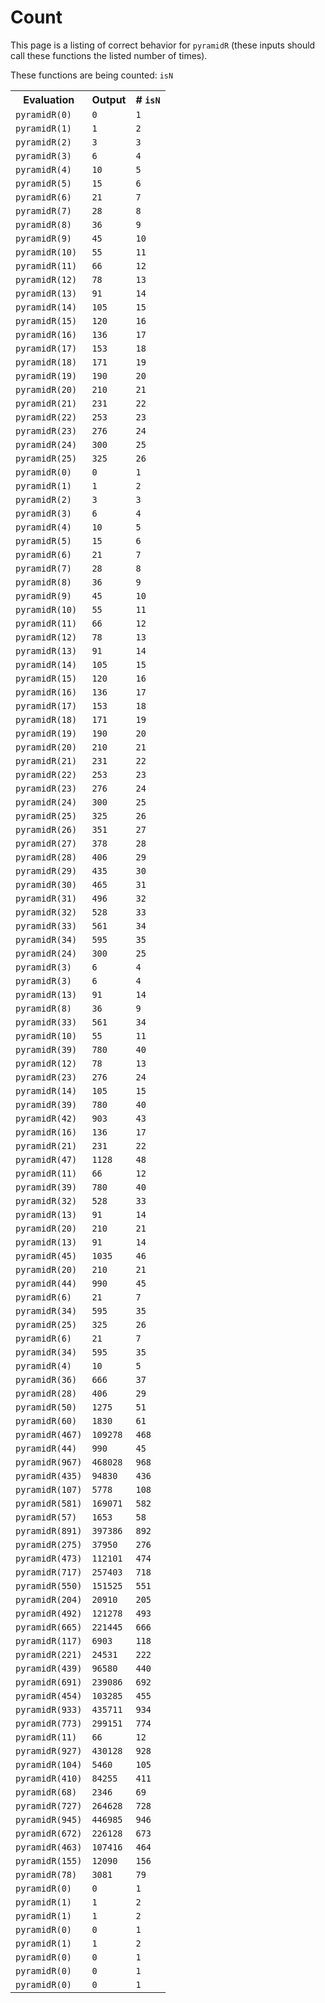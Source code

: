 
# Count

This page is a listing of correct behavior for `pyramidR` (these inputs should call these functions the listed number of times).


These functions are being counted: `isN`

<table><tr><th>Evaluation</th><th>Output</th><th># <code>isN</code></th></tr><tr><td><code>pyramidR(0)</code></td><td><code>0</code></td><td><code>1</code></td></tr><tr><td><code>pyramidR(1)</code></td><td><code>1</code></td><td><code>2</code></td></tr><tr><td><code>pyramidR(2)</code></td><td><code>3</code></td><td><code>3</code></td></tr><tr><td><code>pyramidR(3)</code></td><td><code>6</code></td><td><code>4</code></td></tr><tr><td><code>pyramidR(4)</code></td><td><code>10</code></td><td><code>5</code></td></tr><tr><td><code>pyramidR(5)</code></td><td><code>15</code></td><td><code>6</code></td></tr><tr><td><code>pyramidR(6)</code></td><td><code>21</code></td><td><code>7</code></td></tr><tr><td><code>pyramidR(7)</code></td><td><code>28</code></td><td><code>8</code></td></tr><tr><td><code>pyramidR(8)</code></td><td><code>36</code></td><td><code>9</code></td></tr><tr><td><code>pyramidR(9)</code></td><td><code>45</code></td><td><code>10</code></td></tr><tr><td><code>pyramidR(10)</code></td><td><code>55</code></td><td><code>11</code></td></tr><tr><td><code>pyramidR(11)</code></td><td><code>66</code></td><td><code>12</code></td></tr><tr><td><code>pyramidR(12)</code></td><td><code>78</code></td><td><code>13</code></td></tr><tr><td><code>pyramidR(13)</code></td><td><code>91</code></td><td><code>14</code></td></tr><tr><td><code>pyramidR(14)</code></td><td><code>105</code></td><td><code>15</code></td></tr><tr><td><code>pyramidR(15)</code></td><td><code>120</code></td><td><code>16</code></td></tr><tr><td><code>pyramidR(16)</code></td><td><code>136</code></td><td><code>17</code></td></tr><tr><td><code>pyramidR(17)</code></td><td><code>153</code></td><td><code>18</code></td></tr><tr><td><code>pyramidR(18)</code></td><td><code>171</code></td><td><code>19</code></td></tr><tr><td><code>pyramidR(19)</code></td><td><code>190</code></td><td><code>20</code></td></tr><tr><td><code>pyramidR(20)</code></td><td><code>210</code></td><td><code>21</code></td></tr><tr><td><code>pyramidR(21)</code></td><td><code>231</code></td><td><code>22</code></td></tr><tr><td><code>pyramidR(22)</code></td><td><code>253</code></td><td><code>23</code></td></tr><tr><td><code>pyramidR(23)</code></td><td><code>276</code></td><td><code>24</code></td></tr><tr><td><code>pyramidR(24)</code></td><td><code>300</code></td><td><code>25</code></td></tr><tr><td><code>pyramidR(25)</code></td><td><code>325</code></td><td><code>26</code></td></tr><tr><td><code>pyramidR(0)</code></td><td><code>0</code></td><td><code>1</code></td></tr><tr><td><code>pyramidR(1)</code></td><td><code>1</code></td><td><code>2</code></td></tr><tr><td><code>pyramidR(2)</code></td><td><code>3</code></td><td><code>3</code></td></tr><tr><td><code>pyramidR(3)</code></td><td><code>6</code></td><td><code>4</code></td></tr><tr><td><code>pyramidR(4)</code></td><td><code>10</code></td><td><code>5</code></td></tr><tr><td><code>pyramidR(5)</code></td><td><code>15</code></td><td><code>6</code></td></tr><tr><td><code>pyramidR(6)</code></td><td><code>21</code></td><td><code>7</code></td></tr><tr><td><code>pyramidR(7)</code></td><td><code>28</code></td><td><code>8</code></td></tr><tr><td><code>pyramidR(8)</code></td><td><code>36</code></td><td><code>9</code></td></tr><tr><td><code>pyramidR(9)</code></td><td><code>45</code></td><td><code>10</code></td></tr><tr><td><code>pyramidR(10)</code></td><td><code>55</code></td><td><code>11</code></td></tr><tr><td><code>pyramidR(11)</code></td><td><code>66</code></td><td><code>12</code></td></tr><tr><td><code>pyramidR(12)</code></td><td><code>78</code></td><td><code>13</code></td></tr><tr><td><code>pyramidR(13)</code></td><td><code>91</code></td><td><code>14</code></td></tr><tr><td><code>pyramidR(14)</code></td><td><code>105</code></td><td><code>15</code></td></tr><tr><td><code>pyramidR(15)</code></td><td><code>120</code></td><td><code>16</code></td></tr><tr><td><code>pyramidR(16)</code></td><td><code>136</code></td><td><code>17</code></td></tr><tr><td><code>pyramidR(17)</code></td><td><code>153</code></td><td><code>18</code></td></tr><tr><td><code>pyramidR(18)</code></td><td><code>171</code></td><td><code>19</code></td></tr><tr><td><code>pyramidR(19)</code></td><td><code>190</code></td><td><code>20</code></td></tr><tr><td><code>pyramidR(20)</code></td><td><code>210</code></td><td><code>21</code></td></tr><tr><td><code>pyramidR(21)</code></td><td><code>231</code></td><td><code>22</code></td></tr><tr><td><code>pyramidR(22)</code></td><td><code>253</code></td><td><code>23</code></td></tr><tr><td><code>pyramidR(23)</code></td><td><code>276</code></td><td><code>24</code></td></tr><tr><td><code>pyramidR(24)</code></td><td><code>300</code></td><td><code>25</code></td></tr><tr><td><code>pyramidR(25)</code></td><td><code>325</code></td><td><code>26</code></td></tr><tr><td><code>pyramidR(26)</code></td><td><code>351</code></td><td><code>27</code></td></tr><tr><td><code>pyramidR(27)</code></td><td><code>378</code></td><td><code>28</code></td></tr><tr><td><code>pyramidR(28)</code></td><td><code>406</code></td><td><code>29</code></td></tr><tr><td><code>pyramidR(29)</code></td><td><code>435</code></td><td><code>30</code></td></tr><tr><td><code>pyramidR(30)</code></td><td><code>465</code></td><td><code>31</code></td></tr><tr><td><code>pyramidR(31)</code></td><td><code>496</code></td><td><code>32</code></td></tr><tr><td><code>pyramidR(32)</code></td><td><code>528</code></td><td><code>33</code></td></tr><tr><td><code>pyramidR(33)</code></td><td><code>561</code></td><td><code>34</code></td></tr><tr><td><code>pyramidR(34)</code></td><td><code>595</code></td><td><code>35</code></td></tr><tr><td><code>pyramidR(24)</code></td><td><code>300</code></td><td><code>25</code></td></tr><tr><td><code>pyramidR(3)</code></td><td><code>6</code></td><td><code>4</code></td></tr><tr><td><code>pyramidR(3)</code></td><td><code>6</code></td><td><code>4</code></td></tr><tr><td><code>pyramidR(13)</code></td><td><code>91</code></td><td><code>14</code></td></tr><tr><td><code>pyramidR(8)</code></td><td><code>36</code></td><td><code>9</code></td></tr><tr><td><code>pyramidR(33)</code></td><td><code>561</code></td><td><code>34</code></td></tr><tr><td><code>pyramidR(10)</code></td><td><code>55</code></td><td><code>11</code></td></tr><tr><td><code>pyramidR(39)</code></td><td><code>780</code></td><td><code>40</code></td></tr><tr><td><code>pyramidR(12)</code></td><td><code>78</code></td><td><code>13</code></td></tr><tr><td><code>pyramidR(23)</code></td><td><code>276</code></td><td><code>24</code></td></tr><tr><td><code>pyramidR(14)</code></td><td><code>105</code></td><td><code>15</code></td></tr><tr><td><code>pyramidR(39)</code></td><td><code>780</code></td><td><code>40</code></td></tr><tr><td><code>pyramidR(42)</code></td><td><code>903</code></td><td><code>43</code></td></tr><tr><td><code>pyramidR(16)</code></td><td><code>136</code></td><td><code>17</code></td></tr><tr><td><code>pyramidR(21)</code></td><td><code>231</code></td><td><code>22</code></td></tr><tr><td><code>pyramidR(47)</code></td><td><code>1128</code></td><td><code>48</code></td></tr><tr><td><code>pyramidR(11)</code></td><td><code>66</code></td><td><code>12</code></td></tr><tr><td><code>pyramidR(39)</code></td><td><code>780</code></td><td><code>40</code></td></tr><tr><td><code>pyramidR(32)</code></td><td><code>528</code></td><td><code>33</code></td></tr><tr><td><code>pyramidR(13)</code></td><td><code>91</code></td><td><code>14</code></td></tr><tr><td><code>pyramidR(20)</code></td><td><code>210</code></td><td><code>21</code></td></tr><tr><td><code>pyramidR(13)</code></td><td><code>91</code></td><td><code>14</code></td></tr><tr><td><code>pyramidR(45)</code></td><td><code>1035</code></td><td><code>46</code></td></tr><tr><td><code>pyramidR(20)</code></td><td><code>210</code></td><td><code>21</code></td></tr><tr><td><code>pyramidR(44)</code></td><td><code>990</code></td><td><code>45</code></td></tr><tr><td><code>pyramidR(6)</code></td><td><code>21</code></td><td><code>7</code></td></tr><tr><td><code>pyramidR(34)</code></td><td><code>595</code></td><td><code>35</code></td></tr><tr><td><code>pyramidR(25)</code></td><td><code>325</code></td><td><code>26</code></td></tr><tr><td><code>pyramidR(6)</code></td><td><code>21</code></td><td><code>7</code></td></tr><tr><td><code>pyramidR(34)</code></td><td><code>595</code></td><td><code>35</code></td></tr><tr><td><code>pyramidR(4)</code></td><td><code>10</code></td><td><code>5</code></td></tr><tr><td><code>pyramidR(36)</code></td><td><code>666</code></td><td><code>37</code></td></tr><tr><td><code>pyramidR(28)</code></td><td><code>406</code></td><td><code>29</code></td></tr><tr><td><code>pyramidR(50)</code></td><td><code>1275</code></td><td><code>51</code></td></tr><tr><td><code>pyramidR(60)</code></td><td><code>1830</code></td><td><code>61</code></td></tr><tr><td><code>pyramidR(467)</code></td><td><code>109278</code></td><td><code>468</code></td></tr><tr><td><code>pyramidR(44)</code></td><td><code>990</code></td><td><code>45</code></td></tr><tr><td><code>pyramidR(967)</code></td><td><code>468028</code></td><td><code>968</code></td></tr><tr><td><code>pyramidR(435)</code></td><td><code>94830</code></td><td><code>436</code></td></tr><tr><td><code>pyramidR(107)</code></td><td><code>5778</code></td><td><code>108</code></td></tr><tr><td><code>pyramidR(581)</code></td><td><code>169071</code></td><td><code>582</code></td></tr><tr><td><code>pyramidR(57)</code></td><td><code>1653</code></td><td><code>58</code></td></tr><tr><td><code>pyramidR(891)</code></td><td><code>397386</code></td><td><code>892</code></td></tr><tr><td><code>pyramidR(275)</code></td><td><code>37950</code></td><td><code>276</code></td></tr><tr><td><code>pyramidR(473)</code></td><td><code>112101</code></td><td><code>474</code></td></tr><tr><td><code>pyramidR(717)</code></td><td><code>257403</code></td><td><code>718</code></td></tr><tr><td><code>pyramidR(550)</code></td><td><code>151525</code></td><td><code>551</code></td></tr><tr><td><code>pyramidR(204)</code></td><td><code>20910</code></td><td><code>205</code></td></tr><tr><td><code>pyramidR(492)</code></td><td><code>121278</code></td><td><code>493</code></td></tr><tr><td><code>pyramidR(665)</code></td><td><code>221445</code></td><td><code>666</code></td></tr><tr><td><code>pyramidR(117)</code></td><td><code>6903</code></td><td><code>118</code></td></tr><tr><td><code>pyramidR(221)</code></td><td><code>24531</code></td><td><code>222</code></td></tr><tr><td><code>pyramidR(439)</code></td><td><code>96580</code></td><td><code>440</code></td></tr><tr><td><code>pyramidR(691)</code></td><td><code>239086</code></td><td><code>692</code></td></tr><tr><td><code>pyramidR(454)</code></td><td><code>103285</code></td><td><code>455</code></td></tr><tr><td><code>pyramidR(933)</code></td><td><code>435711</code></td><td><code>934</code></td></tr><tr><td><code>pyramidR(773)</code></td><td><code>299151</code></td><td><code>774</code></td></tr><tr><td><code>pyramidR(11)</code></td><td><code>66</code></td><td><code>12</code></td></tr><tr><td><code>pyramidR(927)</code></td><td><code>430128</code></td><td><code>928</code></td></tr><tr><td><code>pyramidR(104)</code></td><td><code>5460</code></td><td><code>105</code></td></tr><tr><td><code>pyramidR(410)</code></td><td><code>84255</code></td><td><code>411</code></td></tr><tr><td><code>pyramidR(68)</code></td><td><code>2346</code></td><td><code>69</code></td></tr><tr><td><code>pyramidR(727)</code></td><td><code>264628</code></td><td><code>728</code></td></tr><tr><td><code>pyramidR(945)</code></td><td><code>446985</code></td><td><code>946</code></td></tr><tr><td><code>pyramidR(672)</code></td><td><code>226128</code></td><td><code>673</code></td></tr><tr><td><code>pyramidR(463)</code></td><td><code>107416</code></td><td><code>464</code></td></tr><tr><td><code>pyramidR(155)</code></td><td><code>12090</code></td><td><code>156</code></td></tr><tr><td><code>pyramidR(78)</code></td><td><code>3081</code></td><td><code>79</code></td></tr><tr><td><code>pyramidR(0)</code></td><td><code>0</code></td><td><code>1</code></td></tr><tr><td><code>pyramidR(1)</code></td><td><code>1</code></td><td><code>2</code></td></tr><tr><td><code>pyramidR(1)</code></td><td><code>1</code></td><td><code>2</code></td></tr><tr><td><code>pyramidR(0)</code></td><td><code>0</code></td><td><code>1</code></td></tr><tr><td><code>pyramidR(1)</code></td><td><code>1</code></td><td><code>2</code></td></tr><tr><td><code>pyramidR(0)</code></td><td><code>0</code></td><td><code>1</code></td></tr><tr><td><code>pyramidR(0)</code></td><td><code>0</code></td><td><code>1</code></td></tr><tr><td><code>pyramidR(0)</code></td><td><code>0</code></td><td><code>1</code></td></tr></table>
